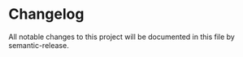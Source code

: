 # Changelog

All notable changes to this project will be documented in this file by semantic-release.

